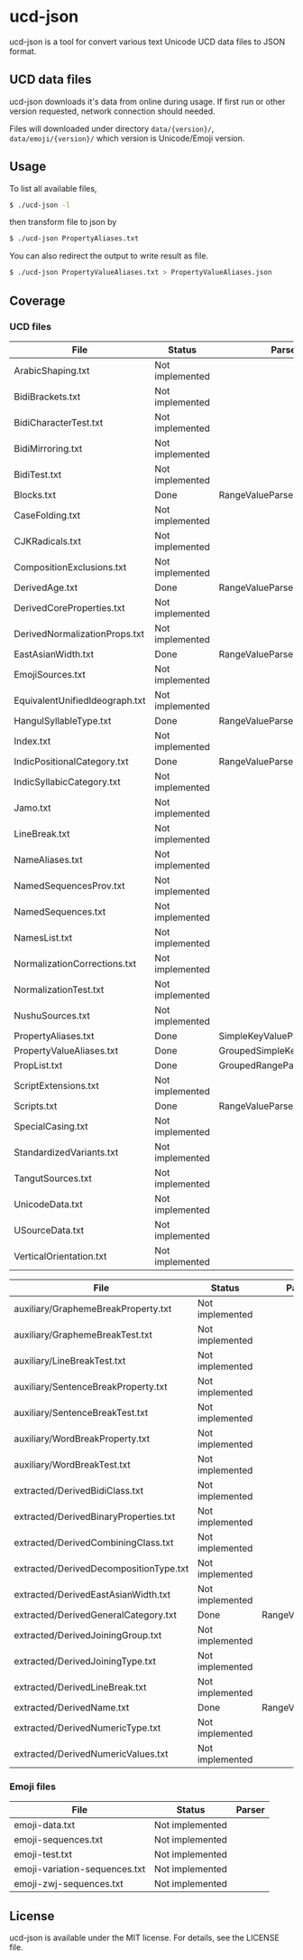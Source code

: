 ucd-json
=============

ucd-json is a tool for convert various text Unicode UCD data files to JSON format.

UCD data files
----------------
ucd-json downloads it's data from online during usage. If first run or other version requested, network connection should needed.

Files will downloaded under directory `data/{version}/`, `data/emoji/{version}/` which version is Unicode/Emoji version.

Usage
---------------

To list all available files,
```sh
$ ./ucd-json -l
```

then transform file to json by
```sh
$ ./ucd-json PropertyAliases.txt
```

You can also redirect the output to write result as file.
```sh
$ ./ucd-json PropertyValueAliases.txt > PropertyValueAliases.json
```

Coverage
---------

### UCD files

| File                           | Status          | Parser            |
| ------------------------------ | --------------- | ----------------- |
| ArabicShaping.txt              | Not implemented |                   |
| BidiBrackets.txt               | Not implemented |                   |
| BidiCharacterTest.txt          | Not implemented |                   |
| BidiMirroring.txt              | Not implemented |                   |
| BidiTest.txt                   | Not implemented |                   |
| Blocks.txt                     | Done            | RangeValueParser  |
| CaseFolding.txt                | Not implemented |                   |
| CJKRadicals.txt                | Not implemented |                   |
| CompositionExclusions.txt      | Not implemented |                   |
| DerivedAge.txt                 | Done            | RangeValueParser  |
| DerivedCoreProperties.txt      | Not implemented |                   |
| DerivedNormalizationProps.txt  | Not implemented |                   |
| EastAsianWidth.txt             | Done            | RangeValueParser  |
| EmojiSources.txt               | Not implemented |                   |
| EquivalentUnifiedIdeograph.txt | Not implemented |                   |
| HangulSyllableType.txt         | Done            | RangeValueParser  |
| Index.txt                      | Not implemented |                   |
| IndicPositionalCategory.txt    | Done            | RangeValueParser  |
| IndicSyllabicCategory.txt      | Not implemented |                   |
| Jamo.txt                       | Not implemented |                   |
| LineBreak.txt                  | Not implemented |                   |
| NameAliases.txt                | Not implemented |                   |
| NamedSequencesProv.txt         | Not implemented |                   |
| NamedSequences.txt             | Not implemented |                   |
| NamesList.txt                  | Not implemented |                   |
| NormalizationCorrections.txt   | Not implemented |                   |
| NormalizationTest.txt          | Not implemented |                   |
| NushuSources.txt               | Not implemented |                   |
| PropertyAliases.txt            | Done            | SimpleKeyValueParser |
| PropertyValueAliases.txt       | Done            | GroupedSimpleKeyValueParser |
| PropList.txt                   | Done            | GroupedRangeParser |
| ScriptExtensions.txt           | Not implemented |                   |
| Scripts.txt                    | Done            | RangeValueParser  |
| SpecialCasing.txt              | Not implemented |                   |
| StandardizedVariants.txt       | Not implemented |                   |
| TangutSources.txt              | Not implemented |                   |
| UnicodeData.txt                | Not implemented |                   |
| USourceData.txt                | Not implemented |                   |
| VerticalOrientation.txt        | Not implemented |                   |

| File                                | Status          | Parser            |
| ----------------------------------- | --------------- | ----------------- |
| auxiliary/GraphemeBreakProperty.txt | Not implemented |                   |
| auxiliary/GraphemeBreakTest.txt     | Not implemented |                   |
| auxiliary/LineBreakTest.txt         | Not implemented |                   |
| auxiliary/SentenceBreakProperty.txt | Not implemented |                   |
| auxiliary/SentenceBreakTest.txt     | Not implemented |                   |
| auxiliary/WordBreakProperty.txt     | Not implemented |                   |
| auxiliary/WordBreakTest.txt         | Not implemented |                   |
| extracted/DerivedBidiClass.txt         | Not implemented |                   |
| extracted/DerivedBinaryProperties.txt  | Not implemented |                   |
| extracted/DerivedCombiningClass.txt    | Not implemented |                   |
| extracted/DerivedDecompositionType.txt | Not implemented |                   |
| extracted/DerivedEastAsianWidth.txt    | Not implemented |                   |
| extracted/DerivedGeneralCategory.txt   | Done            | RangeValueParser  |
| extracted/DerivedJoiningGroup.txt      | Not implemented |                   |
| extracted/DerivedJoiningType.txt       | Not implemented |                   |
| extracted/DerivedLineBreak.txt         | Not implemented |                   |
| extracted/DerivedName.txt              | Done            | RangeValueParser  |
| extracted/DerivedNumericType.txt       | Not implemented |                   |
| extracted/DerivedNumericValues.txt     | Not implemented |                   |

### Emoji files

| File                           | Status          | Parser            |
| ------------------------------ | --------------- | ----------------- |
| emoji-data.txt                 | Not implemented |                   |
| emoji-sequences.txt            | Not implemented |                   |
| emoji-test.txt                 | Not implemented |                   |
| emoji-variation-sequences.txt  | Not implemented |                   |
| emoji-zwj-sequences.txt        | Not implemented |                   |



License
---------
ucd-json is available under the MIT license. For details, see the LICENSE file.

